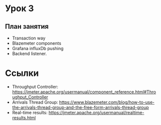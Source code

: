 # Урок 3

## План занятия

- Transaction way
- Blazemeter components
- Grafana influxDb pushing
- Backend listener.


# Ссылки

- Throughput Controller: https://jmeter.apache.org/usermanual/component_reference.html#Throughput_Controller
- Arrivals Thread Group: https://www.blazemeter.com/blog/how-to-use-the-arrivals-thread-group-and-the-free-form-arrivals-thread-group
- Real-time results: https://jmeter.apache.org/usermanual/realtime-results.html

